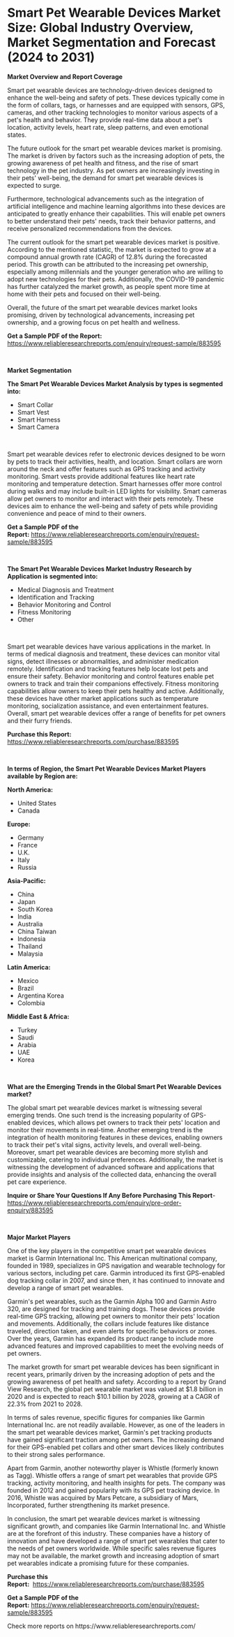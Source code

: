 <p><h1>Smart Pet Wearable Devices Market Size: Global Industry Overview, Market Segmentation and Forecast (2024 to 2031)</h1></p><p><strong>Market Overview and Report Coverage</strong></p>
<p><p>Smart pet wearable devices are technology-driven devices designed to enhance the well-being and safety of pets. These devices typically come in the form of collars, tags, or harnesses and are equipped with sensors, GPS, cameras, and other tracking technologies to monitor various aspects of a pet's health and behavior. They provide real-time data about a pet's location, activity levels, heart rate, sleep patterns, and even emotional states.</p><p>The future outlook for the smart pet wearable devices market is promising. The market is driven by factors such as the increasing adoption of pets, the growing awareness of pet health and fitness, and the rise of smart technology in the pet industry. As pet owners are increasingly investing in their pets' well-being, the demand for smart pet wearable devices is expected to surge.</p><p>Furthermore, technological advancements such as the integration of artificial intelligence and machine learning algorithms into these devices are anticipated to greatly enhance their capabilities. This will enable pet owners to better understand their pets' needs, track their behavior patterns, and receive personalized recommendations from the devices.</p><p>The current outlook for the smart pet wearable devices market is positive. According to the mentioned statistic, the market is expected to grow at a compound annual growth rate (CAGR) of 12.8% during the forecasted period. This growth can be attributed to the increasing pet ownership, especially among millennials and the younger generation who are willing to adopt new technologies for their pets. Additionally, the COVID-19 pandemic has further catalyzed the market growth, as people spent more time at home with their pets and focused on their well-being.</p><p>Overall, the future of the smart pet wearable devices market looks promising, driven by technological advancements, increasing pet ownership, and a growing focus on pet health and wellness.</p></p>
<p><strong>Get a Sample PDF of the Report:</strong> <a href="https://www.reliableresearchreports.com/enquiry/request-sample/883595">https://www.reliableresearchreports.com/enquiry/request-sample/883595</a></p>
<p>&nbsp;</p>
<p><strong>Market Segmentation</strong></p>
<p><strong>The Smart Pet Wearable Devices Market Analysis by types is segmented into:</strong></p>
<p><ul><li>Smart Collar</li><li>Smart Vest</li><li>Smart Harness</li><li>Smart Camera</li></ul></p>
<p>&nbsp;</p>
<p><p>Smart pet wearable devices refer to electronic devices designed to be worn by pets to track their activities, health, and location. Smart collars are worn around the neck and offer features such as GPS tracking and activity monitoring. Smart vests provide additional features like heart rate monitoring and temperature detection. Smart harnesses offer more control during walks and may include built-in LED lights for visibility. Smart cameras allow pet owners to monitor and interact with their pets remotely. These devices aim to enhance the well-being and safety of pets while providing convenience and peace of mind to their owners.</p></p>
<p><strong>Get a Sample PDF of the Report:</strong>&nbsp;<a href="https://www.reliableresearchreports.com/enquiry/request-sample/883595">https://www.reliableresearchreports.com/enquiry/request-sample/883595</a></p>
<p>&nbsp;</p>
<p><strong>The Smart Pet Wearable Devices Market Industry Research by Application is segmented into:</strong></p>
<p><ul><li>Medical Diagnosis and Treatment</li><li>Identification and Tracking</li><li>Behavior Monitoring and Control</li><li>Fitness Monitoring</li><li>Other</li></ul></p>
<p>&nbsp;</p>
<p><p>Smart pet wearable devices have various applications in the market. In terms of medical diagnosis and treatment, these devices can monitor vital signs, detect illnesses or abnormalities, and administer medication remotely. Identification and tracking features help locate lost pets and ensure their safety. Behavior monitoring and control features enable pet owners to track and train their companions effectively. Fitness monitoring capabilities allow owners to keep their pets healthy and active. Additionally, these devices have other market applications such as temperature monitoring, socialization assistance, and even entertainment features. Overall, smart pet wearable devices offer a range of benefits for pet owners and their furry friends.</p></p>
<p><strong>Purchase this Report:</strong>&nbsp; <a href="https://www.reliableresearchreports.com/purchase/883595">https://www.reliableresearchreports.com/purchase/883595</a></p>
<p>&nbsp;</p>
<p><strong>In terms of Region, the Smart Pet Wearable Devices Market Players available by Region are:</strong></p>
<p>
    <p> <strong> North America: </strong>
        <ul>
            <li>United States</li>
            <li>Canada</li>
        </ul>
        </p> 
    <p> <strong> Europe: </strong>
        <ul>
            <li>Germany</li>
            <li>France</li>
            <li>U.K.</li>
            <li>Italy</li>
            <li>Russia</li>
        </ul>
        </p> 
    <p> <strong> Asia-Pacific: </strong>
        <ul>
            <li>China</li>
            <li>Japan</li>
            <li>South Korea</li>
            <li>India</li>
            <li>Australia</li>
            <li>China Taiwan</li>
            <li>Indonesia</li>
            <li>Thailand</li>
            <li>Malaysia</li>
        </ul>
        </p> 
    <p> <strong> Latin America: </strong>
        <ul>
            <li>Mexico</li>
            <li>Brazil</li>
            <li>Argentina Korea</li>
            <li>Colombia</li>
        </ul>
        </p> 
    <p> <strong> Middle East & Africa: </strong>
        <ul>
            <li>Turkey</li>
            <li>Saudi</li>
            <li>Arabia</li>
            <li>UAE</li>
            <li>Korea</li>
        </ul>
    </p>
    </p>
<p>&nbsp;</p>
<p><strong>What are the Emerging Trends in the Global Smart Pet Wearable Devices market?</strong></p>
<p><p>The global smart pet wearable devices market is witnessing several emerging trends. One such trend is the increasing popularity of GPS-enabled devices, which allows pet owners to track their pets' location and monitor their movements in real-time. Another emerging trend is the integration of health monitoring features in these devices, enabling owners to track their pet's vital signs, activity levels, and overall well-being. Moreover, smart pet wearable devices are becoming more stylish and customizable, catering to individual preferences. Additionally, the market is witnessing the development of advanced software and applications that provide insights and analysis of the collected data, enhancing the overall pet care experience.</p></p>
<p><strong>Inquire or Share Your Questions If Any Before Purchasing This Report</strong>- <a href="https://www.reliableresearchreports.com/enquiry/pre-order-enquiry/883595">https://www.reliableresearchreports.com/enquiry/pre-order-enquiry/883595</a></p>
<p>&nbsp;</p>
<p><strong>Major Market Players</strong></p>
<p><p>One of the key players in the competitive smart pet wearable devices market is Garmin International Inc. This American multinational company, founded in 1989, specializes in GPS navigation and wearable technology for various sectors, including pet care. Garmin introduced its first GPS-enabled dog tracking collar in 2007, and since then, it has continued to innovate and develop a range of smart pet wearables.</p><p>Garmin's pet wearables, such as the Garmin Alpha 100 and Garmin Astro 320, are designed for tracking and training dogs. These devices provide real-time GPS tracking, allowing pet owners to monitor their pets' location and movements. Additionally, the collars include features like distance traveled, direction taken, and even alerts for specific behaviors or zones. Over the years, Garmin has expanded its product range to include more advanced features and improved capabilities to meet the evolving needs of pet owners.</p><p>The market growth for smart pet wearable devices has been significant in recent years, primarily driven by the increasing adoption of pets and the growing awareness of pet health and safety. According to a report by Grand View Research, the global pet wearable market was valued at $1.8 billion in 2020 and is expected to reach $10.1 billion by 2028, growing at a CAGR of 22.3% from 2021 to 2028.</p><p>In terms of sales revenue, specific figures for companies like Garmin International Inc. are not readily available. However, as one of the leaders in the smart pet wearable devices market, Garmin's pet tracking products have gained significant traction among pet owners. The increasing demand for their GPS-enabled pet collars and other smart devices likely contributes to their strong sales performance.</p><p>Apart from Garmin, another noteworthy player is Whistle (formerly known as Tagg). Whistle offers a range of smart pet wearables that provide GPS tracking, activity monitoring, and health insights for pets. The company was founded in 2012 and gained popularity with its GPS pet tracking device. In 2016, Whistle was acquired by Mars Petcare, a subsidiary of Mars, Incorporated, further strengthening its market presence.</p><p>In conclusion, the smart pet wearable devices market is witnessing significant growth, and companies like Garmin International Inc. and Whistle are at the forefront of this industry. These companies have a history of innovation and have developed a range of smart pet wearables that cater to the needs of pet owners worldwide. While specific sales revenue figures may not be available, the market growth and increasing adoption of smart pet wearables indicate a promising future for these companies.</p></p>
<p><strong>Purchase this Report:</strong>&nbsp;&nbsp;<a href="https://www.reliableresearchreports.com/purchase/883595">https://www.reliableresearchreports.com/purchase/883595</a></p>
<p></p>
<p><strong>Get a Sample PDF of the Report:</strong>&nbsp;<a href="https://www.reliableresearchreports.com/enquiry/request-sample/883595">https://www.reliableresearchreports.com/enquiry/request-sample/883595</a></p>
<p>Check more reports on https://www.reliableresearchreports.com/</p>